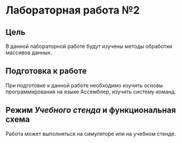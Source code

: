 # Лабораторная работа №2

## Цель

В данной лабораторной работе будут изучены методы обработки массивов данных.

## Подготовка к работе

При подготовке к данной работе необходимо изучить основы программирования на языке Ассемблер, изучить систему команд.

## Режим _Учебного стенда_ и функциональная схема

Работа может выполняться на симуляторе или на учебном стенде.
